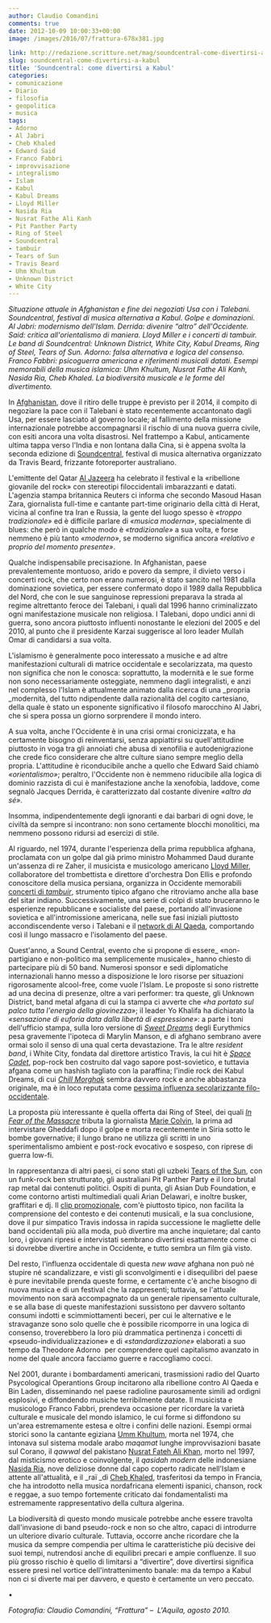 ```yaml
---
author: Claudio Comandini
comments: true
date: 2012-10-09 10:00:33+00:00
image: /images/2016/07/frattura-678x381.jpg

link: http://redazione.scritture.net/mag/soundcentral-come-divertirsi-a-kabul/
slug: soundcentral-come-divertirsi-a-kabul
title: 'Soundcentral: come divertirsi a Kabul'
categories:
- comunicazione
- Diario
- filosofia
- geopolitica
- musica
tags:
- Adorno
- Al Jabri
- Cheb Khaled
- Edward Said
- Franco Fabbri
- improvvisazione
- integralismo
- Islam
- Kabul
- Kabul Dreams
- Lloyd Miller
- Nasida Ria
- Nusrat Fathe Ali Kanh
- Pit Panther Party
- Ring of Steel
- Soundcentral
- tambuir
- Tears of Sun
- Travis Beard
- Uhm Khultum
- Unknown District
- White City
---
```


_Situazione attuale in Afghanistan e fine dei negoziati Usa con i Talebani. Soundcentral, festival di musica alternativa a Kabul. Golpe e dominazioni. Al Jabri: modernismo dell'Islam. Derrida: divenire “altro” dell'Occidente. Said: critica all'orientalismo di maniera. Lloyd Miller e i concerti di tambuir. Le band di Soundcentral: Unknown District, White City, Kabul Dreams, Ring of Steel, Tears of Sun. Adorno: falsa alternativa e logica del consenso. Franco Fabbri: psicoguerra americana e riferimenti musicali datati. Esempi memorabili della musica islamica: Uhm Khultum, Nusrat Fathe Ali Kanh, Nasida Ria, Cheb Khaled. La biodiversità musicale e le forme del divertimento._



In [Afghanistan](http://www.ilmondo.it/esteri/2012-10-02/afghanistan-usa-rinunciano-negoziare-pace-talebani_104472.shtml), dove il ritiro delle truppe è previsto per il 2014, il compito di negoziare la pace con il Talebani è stato recentemente accantonato dagli Usa, per essere lasciato al governo locale; al fallimento della missione internazionale potrebbe accompagnarsi il rischio di una nuova guerra civile, con esiti ancora una volta disastrosi. Nel frattempo a Kabul, anticamente ultima tappa verso l'India e non lontana dalla Cina, si è appena svolta la seconda edizione di [Soundcentral](http://soundcentralfestival.com/), festival di musica alternativa organizzato da Travis Beard, frizzante fotoreporter australiano.

L'emittente del Qatar [Al Jazeera](http://www.youtube.com/watch?v=Dr2piObWxm0&feature=related) ha celebrato il festival e la «ribellione giovanile del rock» con stereotipi filoccidentali imbarazzanti e datati. L'agenzia stampa britannica Reuters ci informa che secondo Masoud Hasan Zara, giornalista full-time e cantante part-time originario della città di Herat, vicina al confine tra Iran e Russia, la gente del luogo spesso è _«troppo tradizionale»_ ed è difficile parlare di _«musica moderna»_, specialmente di blues: che però in qualche modo è _«tradizionale»_ a sua volta, e forse nemmeno è più tanto _«moderno»_, se moderno significa ancora _«relativo e proprio del momento presente»_.

Qualche indispensabile precisazione. In Afghanistan, paese prevalentemente montuoso, arido e povero da sempre, il divieto verso i concerti rock, che certo non erano numerosi, è stato sancito nel 1981 dalla dominazione sovietica, per essere confermato dopo il 1989 dalla Repubblica del Nord, che con le sue sanguinose repressioni preparava la strada al regime altrettanto feroce dei Talebani, i quali dal 1996 hanno criminalizzato ogni manifestazione musicale non religiosa. I Talebani, dopo undici anni di guerra, sono ancora piuttosto influenti nonostante le elezioni del 2005 e del 2010, al punto che il presidente Karzai suggerisce al loro leader Mullah Omar di candidarsi a sua volta.

L'islamismo è generalmente poco interessato a musiche e ad altre manifestazioni culturali di matrice occidentale e secolarizzata, ma questo non significa che non le conosca: soprattutto, la modernità e le sue forme non sono necessariamente osteggiate, nemmeno dagli integralisti, e anzi nel complesso l'Islam è attualmente animato dalla ricerca di una _propria _modernità, del tutto ndipendente dalla razionalità del cogito cartesiano, della quale è stato un esponente significativo il filosofo marocchino Al Jabri, che si spera possa un giorno sorprendere il mondo intero.

A sua volta, anche l'Occidente è in una crisi ormai cronicizzata, e ha certamente bisogno di reinventarsi, senza appiattirsi su quell'attitudine piuttosto in voga tra gli annoiati che abusa di xenofilia e autodenigrazione che crede fico considerare che altre culture siano sempre meglio della propria. L'attitudine è riconducibile anche a quello che Edward Said chiamò _«orientalismo»_; peraltro, l'Occidente non è nemmeno riducibile alla logica di dominio razzista di cui è manifestazione anche la xenofobia, laddove, come segnalò Jacques Derrida, è caratterizzato dal costante divenire _«altro da sé»_.

Insomma, indipendentemente degli ignoranti e dai barbari di ogni dove, le civiltà da sempre si incontrano: non sono certamente blocchi monolitici, ma nemmeno possono ridursi ad esercizi di stile.

Al riguardo, nel 1974, durante l'esperienza della prima repubblica afghana, proclamata con un golpe dal già primo ministro Mohammed Daud durante un'assenza di re Zaher, il musicista e musicologo americano [Lloyd Miller](http://en.wikipedia.org/wiki/Lloyd_Miller_%28musician%29), collaboratore del trombettista e direttore d'orchestra Don Ellis e profondo conoscitore della musica persiana, organizza in Occidente memorabili [concerti di _tambuir_](http://www.youtube.com/watch?v=rQ5bySQggXc), strumento tipico afgano che ritroviamo anche alla base del sitar indiano. Successivamente, una serie di colpi di stato bruceranno le esperienze repubblicane e socialiste del paese, portando all'invasione sovietica e all'intromissione americana, nelle sue fasi iniziali piuttosto accondiscendente verso i Talebani e il [network di Al Qaeda](http://www.claudiocomandini.net/al-quaeda-network-il-fondamentalismo-islamico-e-le-strategie-reticolari/), comportando così il lungo massacro e l'isolamento del paese.

Quest'anno, a Sound Central, evento che si propone di essere_ «non-partigiano e non-politico ma semplicemente musicale»_ hanno chiesto di partecipare più di 50 band. Numerosi sponsor e sedi diplomatiche internazionali hanno messo a disposizione le loro risorse per situazioni rigorosamente alcool-free, come vuole l'Islam. Le proposte si sono ristrette ad una decina di presenze, oltre a vari performer: tra queste, gli Unknown District, band metal afgana di cui la stampa ci avverte che _«ha portato sul palco tutta l'energia della giovinezza»_; il leader Yo Khalifa ha dichiarato la _«sensazione di euforia data dalla libertà di espressione»_: a parte i toni dell'ufficio stampa, sulla loro versione di [_Sweet Dreams_](http://www.youtube.com/watch?v=DKxxOKpn6es) degli Eurythmics pesa gravemente l'ipoteca di Marylin Manson, e di afghano sembrano avere ormai solo il senso di una qual certa devastazione. Tra le altre _resident band_, i White City, fondata dal direttore artistico Travis, la cui hit è [_Space Cadet_](http://www.youtube.com/watch?v=wAyVngDOy_s), pop-rock ben costruito dal vago sapore post-sovietico, e tuttavia afgana come un hashish tagliato con la paraffina; l'indie rock dei Kabul Dreams, di cui [_Chill Morghak_](http://www.youtube.com/watch?v=mWWKfjKqKto) sembra davvero rock e anche abbastanza originale, ma è in loco reputata come [pessima influenza secolarizzante filo-occidentale](http://www.youtube.com/watch?v=Xtvi5K8iJx8i).

La proposta più interessante è quella offerta dai Ring of Steel, dei quali [_In Fear of the Massacre_](http://vimeo.com/48824973) tributa la giornalista [Marie Colvin](http://it.wikipedia.org/wiki/Marie_Colvin), la prima ad intervistare Gheddafi dopo il golpe e morta recentemente in Siria sotto le bombe governative; il lungo brano ne utilizza gli scritti in uno sperimentalismo ambient e post-rock evocativo e sospeso, con riprese di guerra low-fi.

In rappresentanza di altri paesi, ci sono stati gli uzbeki [Tears of the Sun](http://www.youtube.com/watch?v=HOy0dvaSBbI), con un funk-rock ben strutturato, gli australiani Pit Panther Party e il loro brutal rap metal dai contenuti politici. Ospiti di punta, gli Asian Dub Foundation, e come contorno artisti multimediali quali Arian Delawari, e inoltre busker, graffitari e dj. Il [clip promozionale](http://www.youtube.com/watch?v=HPO6byW9BAo), com'è piuttosto tipico, non facilita la comprensione del contesto e dei contenuti musicali, e la sua conclusione, dove il pur simpatico Travis indossa in rapida successione le magliette delle band occidentali più alla moda, può divertire ma anche inquietare; dal canto loro, i giovani ripresi e intervistati sembrano divertirsi esattamente come ci si dovrebbe divertire anche in Occidente, e tutto sembra un film già visto.

Del resto, l'influenza occidentale di questa _new wave_ afghana non può né stupire né scandalizzare, e visti gli sconvolgimenti e i disequilibri del paese è pure inevitabile prenda queste forme, e certamente c'è anche bisogno di nuova musica e di un festival che la rappresenti; tuttavia, se l'attuale movimento non sarà accompagnato da un generale ripensamento culturale, e se alla base di queste manifestazioni sussistono per davvero soltanto consumi indotti e scimmiottamenti beceri, per cui le alternative e le stravaganze sono solo quelle che è possibile ricomporre in una logica di consenso, troverebbero la loro più drammatica pertinenza i concetti di «pseudo-individualizzazione» e di _«standardizzazione»_ elaborati a suo tempo da Theodore Adorno  per comprendere quel capitalismo avanzato in nome del quale ancora facciamo guerre e raccogliamo cocci.

Nel 2001, durante i bombardamenti americani, trasmissioni radio del Quarto Psycological Operantions Group incitarono alla ribellione contro Al Qaeda e Bin Laden, disseminando nel paese radioline paurosamente simili ad ordigni esplosivi, e diffondendo musiche terribilmente datate. Il musicista e musicologo Franco Fabbri, prendeva occasione per ricordare la varietà culturale e musicale del mondo islamico, le cui forme si diffondono su un'area estremamente estesa e oltre i confini delle nazioni. Esempi ormai storici sono la cantante egiziana [Umm Khultum](http://www.youtube.com/watch?v=XPGHpBOt5sE), morta nel 1974, che intonava sul sistema modale arabo _maqamat_ lunghe improvvisazioni basate sul Corano, il _qawwal_ del pakistano [Nusrat Fateh Ali Khan](http://www.youtube.com/watch?v=GvQVxrMZB18), morto nel 1997, dal misticismo erotico e coinvolgente, il _qasidah modern_ delle indonesiane [Nasida Ria](http://www.youtube.com/watch?v=jYZ954g761s), nove deliziose donne dal capo coperto radicate nell'Islam e attente all'attualità, e il _raï _di [Cheb Khaled](http://www.youtube.com/watch?v=gfL2AtwTbR0&feature=related), trasferitosi da tempo in Francia, che ha introdotto nella musica nordafricana elementi ispanici, chanson, rock e reggae, a suo tempo fortemente criticato dai fondamentalisti ma estremamente rappresentativo della cultura algerina.

La biodiversità di questo mondo musicale potrebbe anche essere travolta dall'invasione di band pseudo-rock e non so che altro, capaci di introdurre un ulteriore divario culturale. Tuttavia, occorre anche ricordare che la musica da sempre compendia per ultima le caratteristiche più decisive dei suoi tempi, nutrendosi anche di equilibri precari e ampie confluenze. Il suo più grosso rischio è quello di limitarsi a “divertire”, dove divertirsi significa essere presi nel vortice dell'intrattenimento banale: ma da tempo a Kabul non ci si diverte mai per davvero, e questo è certamente un vero peccato.

•

_Fotografia: Claudio Comandini, “Frattura” –  L'Aquila, agosto 2010._
